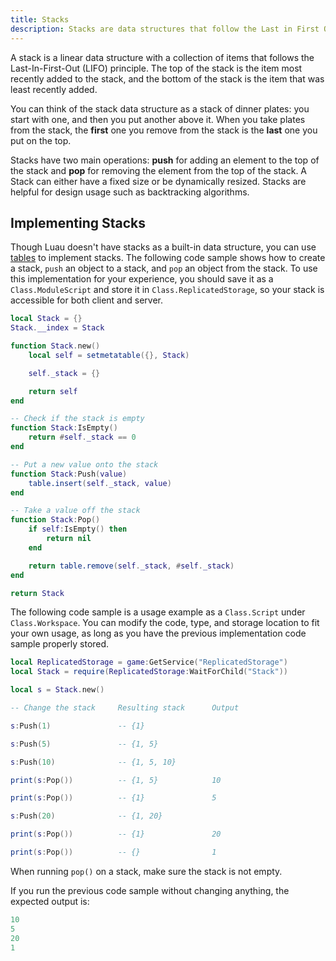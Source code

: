 ```yaml
---
title: Stacks
description: Stacks are data structures that follow the Last in First Out (LIFO) principle.
---
```


A stack is a linear data structure with a collection of items that follows the Last-In-First-Out (LIFO) principle. The top of the stack is the item most recently added to the stack, and the bottom of the stack is the item that was least recently added.

You can think of the stack data structure as a stack of dinner plates: you start with one, and then you put another above it. When you take plates from the stack, the **first** one you remove from the stack is the **last** one you put on the top.

Stacks have two main operations: **push** for adding an element to the top of the stack and **pop** for removing the element from the top of the stack. A Stack can either have a fixed size or be dynamically resized. Stacks are helpful for design usage such as backtracking algorithms.

## Implementing Stacks

Though Luau doesn't have stacks as a built-in data structure, you can use [tables](../luau/tables.md) to implement stacks. The following code sample shows how to create a stack, `push` an object to a stack, and `pop` an object from the stack. To use this implementation for your experience, you should save it as a `Class.ModuleScript` and store it in `Class.ReplicatedStorage`, so your stack is accessible for both client and server.

```lua Implement a Stack Using Table
local Stack = {}
Stack.__index = Stack

function Stack.new()
	local self = setmetatable({}, Stack)

	self._stack = {}

	return self
end

-- Check if the stack is empty
function Stack:IsEmpty()
	return #self._stack == 0
end

-- Put a new value onto the stack
function Stack:Push(value)
	table.insert(self._stack, value)
end

-- Take a value off the stack
function Stack:Pop()
	if self:IsEmpty() then
		return nil
	end

	return table.remove(self._stack, #self._stack)
end

return Stack
```

The following code sample is a usage example as a `Class.Script` under `Class.Workspace`. You can modify the code, type, and storage location to fit your own usage, as long as you have the previous implementation code sample properly stored.

```lua title='Stack Usage Example'
local ReplicatedStorage = game:GetService("ReplicatedStorage")
local Stack = require(ReplicatedStorage:WaitForChild("Stack"))

local s = Stack.new()

-- Change the stack 	Resulting stack		 Output

s:Push(1)      			-- {1}

s:Push(5)      			-- {1, 5}

s:Push(10)     			-- {1, 5, 10}

print(s:Pop()) 			-- {1, 5}            10

print(s:Pop()) 			-- {1}               5

s:Push(20)     			-- {1, 20}

print(s:Pop()) 			-- {1}               20

print(s:Pop()) 			-- {}                1
```



When running `pop()` on a stack, make sure the stack is not empty.

If you run the previous code sample without changing anything, the expected output is:

```lua title='Example Output'
10
5
20
1
```
